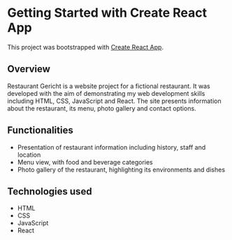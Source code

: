 # Getting Started with Create React App

This project was bootstrapped with [Create React App](https://github.com/facebook/create-react-app).

## Overview

Restaurant Gericht is a website project for a fictional restaurant. It was developed with the aim of demonstrating my web development skills including HTML, CSS, JavaScript and React. The site presents information about the restaurant, its menu, photo gallery and contact options.

## Functionalities

- Presentation of restaurant information including history, staff and location
- Menu view, with food and beverage categories
- Photo gallery of the restaurant, highlighting its environments and dishes

## Technologies used

- HTML
- CSS
- JavaScript
- React
